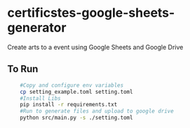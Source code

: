 # certificstes-google-sheets-generator


Create arts to a event using Google Sheets and Google Drive
## To Run

```bash
    #Copy and configure env variables
    cp setting_example.toml setting.toml
    #Install Libs
    pip install -r requirements.txt 
    #Run to generate files and upload to google drive
    python src/main.py -s ./setting.toml
```